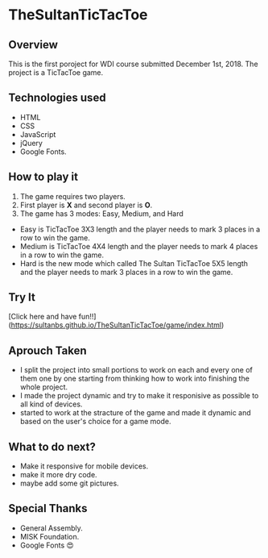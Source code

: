 # TheSultanTicTacToe
## Overview
This is the first poroject for WDI course submitted December 1st, 2018. The project is a TicTacToe game. 

## Technologies used
- HTML
- CSS
- JavaScript
- jQuery
- Google Fonts.

## How to play it
1. The game requires two players.
2. First player is **X** and second player is **O**.
3. The game has 3 modes: Easy, Medium, and Hard
  - Easy is TicTacToe 3X3 length and the player needs to mark 3 places in a row to win the game.
  - Medium is TicTacToe 4X4 length and the player needs to mark 4 places in a row to win the game.
  - Hard is the new mode which called The Sultan TicTacToe 5X5 length and the player needs to mark 3 places in a row to win the game.
  
## Try It 
[Click here and have fun!!] (https://sultanbs.github.io/TheSultanTicTacToe/game/index.html)


## Aprouch Taken
- I split the project into small portions to work on each and every one of them one by one  starting from
thinking how to work into finishing the whole project.
- I made the project dynamic and try to make it responisive as possible to all kind of devices.
- started to work at the stracture of the game and made it dynamic and based on the user's choice for a game mode.

## What to do next?
- Make it responsive for mobile devices.
- make it more dry code.
- maybe add some git pictures.

## Special Thanks
- General Assembly.
- MISK Foundation.
- Google Fonts :heart_eyes:


